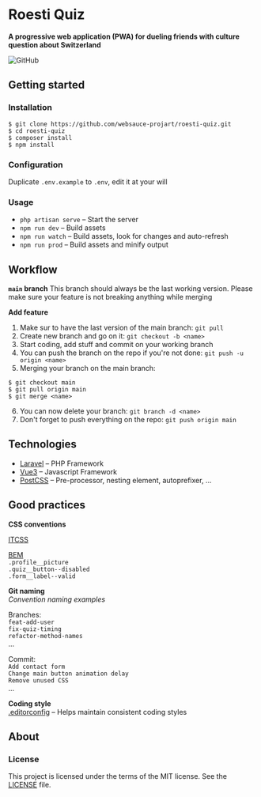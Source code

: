 # Roesti Quiz

**A progressive web application (PWA) for dueling friends with culture question about Switzerland**

![GitHub](https://img.shields.io/github/license/websauce-projart/roesti-quiz)

## Getting started

### Installation

```shell
$ git clone https://github.com/websauce-projart/roesti-quiz.git
$ cd roesti-quiz
$ composer install
$ npm install
```

### Configuration

Duplicate `.env.example` to `.env`, edit it at your will

### Usage

-   `php artisan serve` – Start the server
-   `npm run dev` – Build assets
-   `npm run watch` – Build assets, look for changes and auto-refresh
-   `npm run prod` – Build assets and minify output

## Workflow

**`main` branch**
This branch should always be the last working version. Please make sure your feature is not breaking anything while merging

**Add feature**

1. Make sur to have the last version of the main branch: `git pull`
2. Create new branch and go on it: `git checkout -b <name>`
3. Start coding, add stuff and commit on your working branch
4. You can push the branch on the repo if you're not done: `git push -u origin <name>`
5. Merging your branch on the main branch:

```shell
$ git checkout main
$ git pull origin main
$ git merge <name>
```

6. You can now delete your branch: `git branch -d <name>`
7. Don't forget to push everything on the repo: `git push origin main`

## Technologies

-   [Laravel](https://laravel.com/) – PHP Framework
-   [Vue3](https://vuejs.org/) – Javascript Framework
-   [PostCSS](https://postcss.org/) – Pre-processor, nesting element, autoprefixer, ...

## Good practices

**CSS conventions**

[ITCSS](https://www.xfive.co/blog/itcss-scalable-maintainable-css-architecture/)

[BEM](http://getbem.com/introduction/)<br>
`.profile__picture`<br>
`.quiz__button--disabled`<br>
`.form__label--valid`

**Git naming**<br>
_Convention naming examples_

Branches:<br>
`feat-add-user`<br>
`fix-quiz-timing`<br>
`refactor-method-names`<br>
…

Commit:<br>
`Add contact form`<br>
`Change main button animation delay`<br>
`Remove unused CSS`<br>
…

**Coding style**<br>
[.editorconfig](https://editorconfig.org/) – Helps maintain consistent coding styles

## About

### License

This project is licensed under the terms of the MIT license. See the [LICENSE](LICENSE) file.
